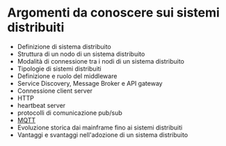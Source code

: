 # Argomenti da conoscere sui sistemi distribuiti

- Definizione di sistema distribuito
- Struttura di un nodo di un sistema distribuito
- Modalità di connessione tra i nodi di un sistema distribuito
- Tipologie di sistemi distribuiti 
- Definizione e ruolo del middleware
- Service Discovery,  Message Broker e API gateway
- Connessione client server
- HTTP
- heartbeat server
- protocolli di comunicazione pub/sub
- [MQTT](https://mqtt.org/)
- Evoluzione storica dai mainframe fino ai sistemi distribuiti
- Vantaggi e svantaggi nell'adozione di un sistema distribuito
